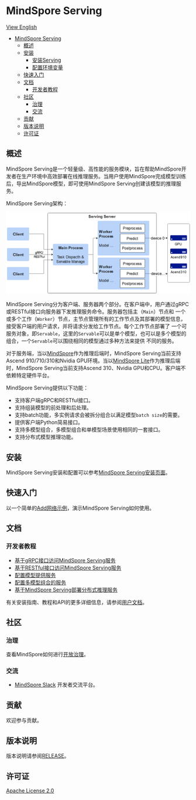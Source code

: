 # MindSpore Serving

[View English](./README.md)

<!-- TOC -->

- [MindSpore Serving](#mindspore-serving)
    - [概述](#概述)
    - [安装](#安装)
        - [安装Serving](#安装serving)
        - [配置环境变量](#配置环境变量)
    - [快速入门](#快速入门)
    - [文档](#文档)
        - [开发者教程](#开发者教程)
    - [社区](#社区)
        - [治理](#治理)
        - [交流](#交流)
    - [贡献](#贡献)
    - [版本说明](#版本说明)
    - [许可证](#许可证)

<!-- /TOC -->

## 概述

MindSpore Serving是一个轻量级、高性能的服务模块，旨在帮助MindSpore开发者在生产环境中高效部署在线推理服务。当用户使用MindSpore完成模型训练
后，导出MindSpore模型，即可使用MindSpore Serving创建该模型的推理服务。

MindSpore Serving架构：

<img src="docs/architecture.png" alt="MindSpore Architecture" width="600"/>

MindSpore Serving分为客户端、服务器两个部分。在客户端中，用户通过gRPC或RESTful接口向服务器下发推理服务命令。服务器包括主（`Main`）节点和
一个或多个工作（`Worker`）节点，主节点管理所有的工作节点及其部署的模型信息，接受客户端的用户请求，并将请求分发给工作节点。每个工作节点部署了
一个可服务对象，即`Servable`，这里的`Servable`可以是单个模型，也可以是多个模型的组合，一个`Servable`可以围绕相同的模型通过多种方法来提供
不同的服务。

对于服务端，当以[MindSpore](#https://www.mindspore.cn/)作为推理后端时，MindSpore Serving当前支持Ascend 910/710/310和Nvidia
GPU环境。当以[MindSpore Lite](#https://www.mindspore.cn/lite)作为推理后端时，MindSpore Serving当前支持Ascend 310、Nvidia
GPU和CPU。客户端不依赖特定硬件平台。

MindSpore Serving提供以下功能：

- 支持客户端gRPC和RESTful接口。
- 支持组装模型的前处理和后处理。
- 支持batch功能，多实例请求会被拆分组合以满足模型`batch size`的需要。
- 提供客户端Python简易接口。
- 支持多模型组合，多模型组合和单模型场景使用相同的一套接口。
- 支持分布式模型推理功能。

## 安装

MindSpore Serving安装和配置可以参考[MindSpore Serving安装页面](https://www.mindspore.cn/serving/docs/zh-CN/r1.7/serving_install.html)。

## 快速入门

以一个简单的[Add网络示例](https://www.mindspore.cn/serving/docs/zh-CN/r1.7/serving_example.html)，演示MindSpore Serving如何使用。

## 文档

### 开发者教程

- [基于gRPC接口访问MindSpore Serving服务](https://www.mindspore.cn/serving/docs/zh-CN/r1.7/serving_grpc.html)
- [基于RESTful接口访问MindSpore Serving服务](https://www.mindspore.cn/serving/docs/zh-CN/r1.7/serving_restful.html)
- [配置模型提供服务](https://www.mindspore.cn/serving/docs/zh-CN/r1.7/serving_model.html)
- [配置多模型组合的服务](https://www.mindspore.cn/serving/docs/zh-CN/r1.7/serving_model.html#id9)
- [基于MindSpore Serving部署分布式推理服务](https://www.mindspore.cn/serving/docs/zh-CN/r1.7/serving_distributed_example.html)

有关安装指南、教程和API的更多详细信息，请参阅[用户文档](https://www.mindspore.cn/serving/docs/zh-CN/r1.7/server.html)。

## 社区

### 治理

查看MindSpore如何进行[开放治理](https://gitee.com/mindspore/community/blob/master/governance.md)。

### 交流

- [MindSpore Slack](https://join.slack.com/t/mindspore/shared_invite/zt-dgk65rli-3ex4xvS4wHX7UDmsQmfu8w) 开发者交流平台。

## 贡献

欢迎参与贡献。

## 版本说明

版本说明请参阅[RELEASE](RELEASE.md)。

## 许可证

[Apache License 2.0](LICENSE)
